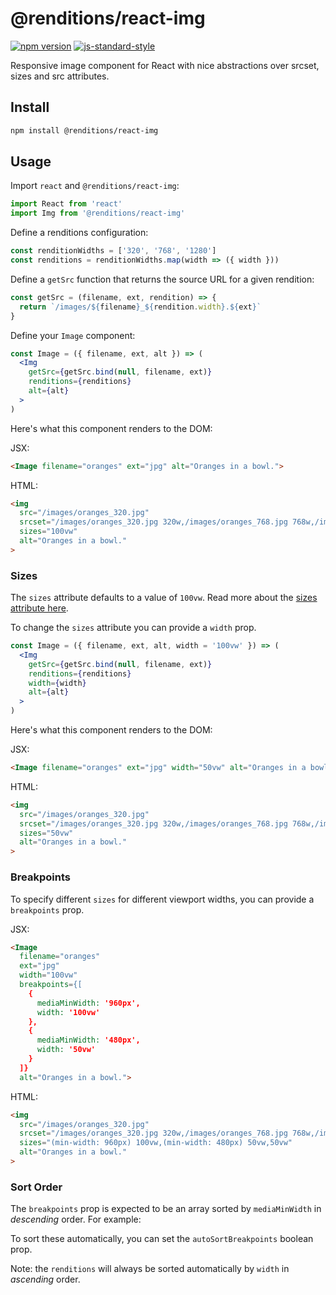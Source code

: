 # @renditions/react-img

[![npm version](https://img.shields.io/npm/v/@renditions/react-img.svg?style=flat-square)](https://www.npmjs.com/package/@renditions/react-img) [![js-standard-style](https://img.shields.io/badge/code%20style-standard-brightgreen.svg?style=flat-square)](https://github.com/feross/standard)

Responsive image component for React with nice abstractions over srcset, sizes and src attributes.

## Install

```sh
npm install @renditions/react-img
```

## Usage

Import `react` and `@renditions/react-img`:

```jsx
import React from 'react'
import Img from '@renditions/react-img'
```

Define a renditions configuration:

```jsx
const renditionWidths = ['320', '768', '1280']
const renditions = renditionWidths.map(width => ({ width }))
```

Define a `getSrc` function that returns the source URL for a given rendition:

```jsx
const getSrc = (filename, ext, rendition) => {
  return `/images/${filename}_${rendition.width}.${ext}`
}
```

Define your `Image` component:

```jsx
const Image = ({ filename, ext, alt }) => (
  <Img
    getSrc={getSrc.bind(null, filename, ext)}
    renditions={renditions}
    alt={alt}
  >
)
```

Here's what this component renders to the DOM:

JSX:

```html
<Image filename="oranges" ext="jpg" alt="Oranges in a bowl.">
```

HTML:

```html
<img
  src="/images/oranges_320.jpg"
  srcset="/images/oranges_320.jpg 320w,/images/oranges_768.jpg 768w,/images/oranges_1280.jpg 1280w"
  sizes="100vw"
  alt="Oranges in a bowl."
>
```

### Sizes

The `sizes` attribute defaults to a value of `100vw`. Read more about the [sizes attribute here](https://devdocs.io/html/element/img).

To change the `sizes` attribute you can provide a `width` prop.

```jsx
const Image = ({ filename, ext, alt, width = '100vw' }) => (
  <Img
    getSrc={getSrc.bind(null, filename, ext)}
    renditions={renditions}
    width={width}
    alt={alt}
  >
)
```

Here's what this component renders to the DOM:

JSX:

```html
<Image filename="oranges" ext="jpg" width="50vw" alt="Oranges in a bowl.">
```

HTML:

```html
<img
  src="/images/oranges_320.jpg"
  srcset="/images/oranges_320.jpg 320w,/images/oranges_768.jpg 768w,/images/oranges_1280.jpg 1280w"
  sizes="50vw"
  alt="Oranges in a bowl."
>
```

### Breakpoints

To specify different `sizes` for different viewport widths, you can provide a `breakpoints` prop.

JSX:

```html
<Image
  filename="oranges"
  ext="jpg"
  width="100vw"
  breakpoints={[
    {
      mediaMinWidth: '960px',
      width: '100vw'
    },
    {
      mediaMinWidth: '480px',
      width: '50vw'
    }
  ]}
  alt="Oranges in a bowl.">
```

HTML:

```html
<img
  src="/images/oranges_320.jpg"
  srcset="/images/oranges_320.jpg 320w,/images/oranges_768.jpg 768w,/images/oranges_1280.jpg 1280w"
  sizes="(min-width: 960px) 100vw,(min-width: 480px) 50vw,50vw"
  alt="Oranges in a bowl."
>
```

### Sort Order

The `breakpoints` prop is expected to be an array sorted by `mediaMinWidth` in _descending_ order. For example:

To sort these automatically, you can set the `autoSortBreakpoints` boolean prop.

Note: the `renditions` will always be sorted automatically by `width` in _ascending_ order.
